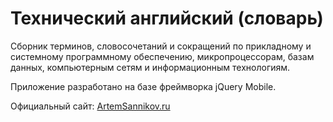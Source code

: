 # Технический английский (словарь)

Сборник терминов, словосочетаний и сокращений по прикладному и системному программному обеспечению, микропроцессорам, базам данных, компьютерным сетям и информационным технологиям.

Приложение разработано на базе фреймворка jQuery Mobile.

Официальный сайт: [ArtemSannikov.ru](http://artemsannikov.ru)